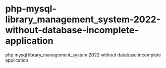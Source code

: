 # php-mysql-library_management_system-2022-without-database-incomplete-application
php mysql library_management_system 2022 without database incomplete application
